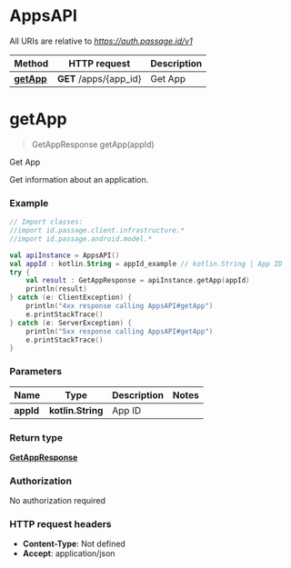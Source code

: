 # AppsAPI

All URIs are relative to *https://auth.passage.id/v1*

Method | HTTP request | Description
------------- | ------------- | -------------
[**getApp**](AppsAPI.md#getApp) | **GET** /apps/{app_id} | Get App


<a name="getApp"></a>
# **getApp**
> GetAppResponse getApp(appId)

Get App

Get information about an application.

### Example
```kotlin
// Import classes:
//import id.passage.client.infrastructure.*
//import id.passage.android.model.*

val apiInstance = AppsAPI()
val appId : kotlin.String = appId_example // kotlin.String | App ID
try {
    val result : GetAppResponse = apiInstance.getApp(appId)
    println(result)
} catch (e: ClientException) {
    println("4xx response calling AppsAPI#getApp")
    e.printStackTrace()
} catch (e: ServerException) {
    println("5xx response calling AppsAPI#getApp")
    e.printStackTrace()
}
```

### Parameters

Name | Type | Description  | Notes
------------- | ------------- | ------------- | -------------
 **appId** | **kotlin.String**| App ID |

### Return type

[**GetAppResponse**](GetAppResponse.md)

### Authorization

No authorization required

### HTTP request headers

 - **Content-Type**: Not defined
 - **Accept**: application/json

